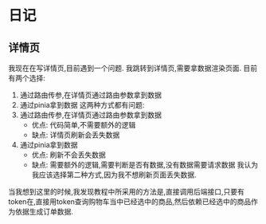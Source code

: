 # 日记

## 详情页

我现在在写详情页,目前遇到一个问题.
我跳转到详情页,需要拿数据渲染页面.
目前有两个选择:
1. 通过路由传参,在详情页通过路由参数拿到数据
2. 通过pinia拿到数据
这两种方式都有问题:
1. 通过路由传参,在详情页通过路由参数拿到数据
    - 优点: 代码简单,不需要额外的逻辑
    - 缺点: 详情页刷新会丢失数据
2. 通过pinia拿到数据
    - 优点: 刷新不会丢失数据
    - 缺点: 需要额外的逻辑,需要判断是否有数据,没有数据需要请求数据
我认为我应该选择第二种方式,因为我不想刷新页面丢失数据.

当我想到这里的时候,我发现教程中所采用的方法是,直接调用后端接口,只要有token在,直接用token查询购物车当中已经选中的商品,然后依赖已经选中的商品作为依据生成订单数据.

